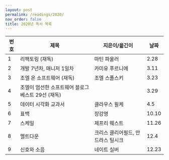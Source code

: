 ```yaml
---
layout: post
permalink: /readings/2020/
nav_order: false
title: 2020년 독서 목록
---
```


번호 | 제목 | 지은이/옮긴이 | 날짜
-----|------|---------------|------
1 | 리팩토링 (재독) | 마틴 파울러 | 2.28
2 | 개발 7년차, 매니저 1일차 | 카미유 푸르니에 | 3.11
3 | 조엘 온 소프트웨어 (재독) | 조엘 스폴스키 | 3.23
4 | 조엘이 엄선한 소프트웨어 블로그 베스트 29선 (재독) | | 3.29
5 | 데이터 시각화 교과서 | 클라우스 윌케 | 4.5
6 | 표백 | 장강명 | 10.10
7 | 스케일 | 제프리 웨스트 | 11.26
8 | 멜트다운 | 크리스 클리어필드, 안드라스 틸시크 | 12.4
9 | 신호와 소음 | 네이트 실버 | 12.23
